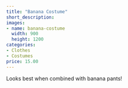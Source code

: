 ```yaml
---
title: "Banana Costume"
short_description: 
images:
- name: banana-costume
  width: 900
  height: 1200
categories:
- Clothes
- Costumes
price: 15.00
---
```


Looks best when combined with banana pants!
